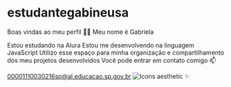 # estudantegabineusa
Boas vindas ao meu perfil 💙💙
Meu nome é Gabriela

Estou estudando na Alura
Estou me desenvolvendo na linguagem JavaScript
Utilizo esse espaço para minha organização e compartilhamento dos meu projetos desenvolvidos
Você pode entrar em contato comigo 📫

00001110030216sp@al.educacao.sp.gov.br
![![Icons aesthetic ✨](https://github.com/gabineusa/estudantegabineusa/assets/172497893/15936dd0-a456-4474-8294-81a0e1051c5d)
](link)

